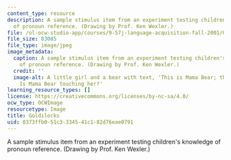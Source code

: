 ```yaml
---
content_type: resource
description: A sample stimulus item from an experiment testing children's knowledge
  of pronoun reference. (Drawing by Prof. Ken Wexler.)
file: /ol-ocw-studio-app/courses/9-57j-language-acquisition-fall-2001/0373ffb051c3334541c182d76eae0791_9-57f01.jpg
file_size: 83085
file_type: image/jpeg
image_metadata:
  caption: A sample stimulus item from an experiment testing children's knowledge
    of pronoun reference. (Drawing by Prof. Ken Wexler.)
  credit: ''
  image-alt: A little girl and a bear with text, 'This is Mama Bear; this is Goldilocks.
    Is Mama Bear touching her?'
learning_resource_types: []
license: https://creativecommons.org/licenses/by-nc-sa/4.0/
ocw_type: OCWImage
resourcetype: Image
title: Goldilocks
uid: 0373ffb0-51c3-3345-41c1-82d76eae0791
---
```

A sample stimulus item from an experiment testing children's knowledge of pronoun reference. (Drawing by Prof. Ken Wexler.)